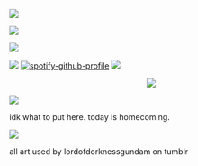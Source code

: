 ![](https://files.catbox.moe/9rmfy7.png)

![](https://files.catbox.moe/eysnb9.png)

![](https://files.catbox.moe/fjuglr.png)

![](https://files.catbox.moe/to9es1.png) [![spotify-github-profile](https://spotify-github-profile.kittinanx.com/api/view?uid=4oknir6tyb2ud3ydz4d6g7cdw&cover_image=true&theme=natemoo-re&show_offline=true&background_color=000000&interchange=true&bar_color=000000&bar_color_cover=true)](https://github.com/kittinan/spotify-github-profile) ![](https://komarev.com/ghpvc/?username=idiosyncraticNerd&color=e58bd0)

<p align="center">
  <img src="https://files.catbox.moe/swa8sx.png" />
</p>

![](https://files.catbox.moe/fjuglr.png)

idk what to put here. today is homecoming.

![](https://files.catbox.moe/zppilv.png)

all art used by lordofdorknessgundam on tumblr
